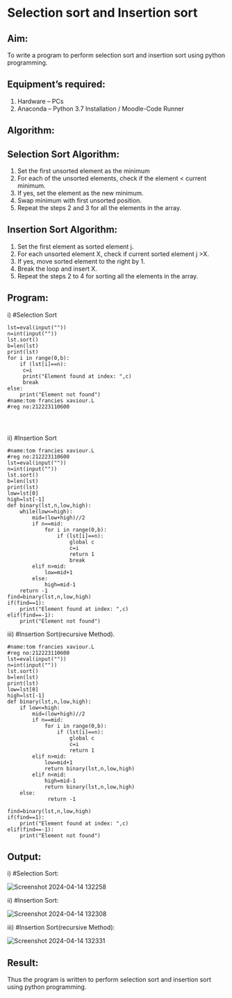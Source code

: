 # Selection sort and Insertion sort
## Aim:
To write a program to perform selection sort and insertion sort using python programming.
## Equipment’s required:
1.	Hardware – PCs
2.	Anaconda – Python 3.7 Installation / Moodle-Code Runner
## Algorithm:
## Selection Sort Algorithm:
1.	Set the first unsorted element as the minimum
2.	For each of the unsorted elements, check if the element < current minimum.
3.	If yes, set the element as the new minimum.
4.	Swap minimum with first unsorted position.
5.	Repeat the steps 2 and 3 for all the elements in the array.
## Insertion Sort Algorithm:
1.	Set the first element as sorted element j.
2.	For each unsorted element X, check if current sorted element j >X.
3.	If yes, move sorted element to the right by 1.
4.	Break the loop and insert X.
5.	Repeat the steps 2 to 4 for sorting all the elements in the array.
## Program:
i)	#Selection Sort
```
lst=eval(input(""))
n=int(input(""))
lst.sort()
b=len(lst)
print(lst)
for i in range(0,b):
    if (lst[i]==n):
     c=i
     print("Element found at index: ",c)
     break
else:
    print("Element not found")
#name:tom francies xaviour.L
#reg no:212223110600




```
ii)	#Insertion Sort
```
#name:tom francies xaviour.L
#reg no:212223110600
lst=eval(input(""))
n=int(input(""))
lst.sort()
b=len(lst)
print(lst)
low=lst[0]
high=lst[-1]
def binary(lst,n,low,high):
    while(low<=high):
        mid=(low+high)//2
        if n==mid:
            for i in range(0,b):
                if (lst[i]==n):
                    global c
                    c=i
                    return 1
                    break
        elif n>mid:
            low=mid+1
        else:
            high=mid-1
    return -1
find=binary(lst,n,low,high)
if(find==1):
    print("Element found at index: ",c)
elif(find==-1):
    print("Element not found")

```
iii)	#Insertion Sort(recursive Method).
```
#name:tom francies xaviour.L
#reg no:212223110600
lst=eval(input(""))
n=int(input(""))
lst.sort()
b=len(lst)
print(lst)
low=lst[0]
high=lst[-1]
def binary(lst,n,low,high):
    if low<=high:
        mid=(low+high)//2
        if n==mid:
            for i in range(0,b):
                if (lst[i]==n):
                    global c
                    c=i
                    return 1
        elif n>mid:
            low=mid+1
            return binary(lst,n,low,high)
        elif n<mid:
            high=mid-1
            return binary(lst,n,low,high)
    else:
             return -1
         
find=binary(lst,n,low,high)
if(find==1):
    print("Element found at index: ",c)
elif(find==-1):
    print("Element not found")
```
## Output:
i)	#Selection Sort:

![Screenshot 2024-04-14 132258](https://github.com/Tomfx03/Sorting-Algorithms/assets/101335832/88550395-3328-46df-821a-f2e7b3fc46aa)

ii)	#Insertion Sort:

![Screenshot 2024-04-14 132308](https://github.com/Tomfx03/Sorting-Algorithms/assets/101335832/4d19b877-7977-4e9e-8307-9b77ceac1ef5)

iii)	#Insertion Sort(recursive Method):

![Screenshot 2024-04-14 132331](https://github.com/Tomfx03/Sorting-Algorithms/assets/101335832/baf4565e-bbd2-440b-8e0a-7696ed0c1558)

## Result:
Thus the program is written to perform selection sort and insertion sort using python programming.

